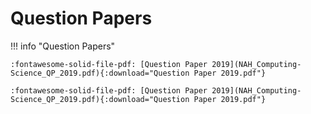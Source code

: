 # Question Papers


!!! info "Question Papers"

    :fontawesome-solid-file-pdf: [Question Paper 2019](NAH_Computing-Science_QP_2019.pdf){:download="Question Paper 2019.pdf"}

    :fontawesome-solid-file-pdf: [Question Paper 2019](NAH_Computing-Science_QP_2019.pdf){:download="Question Paper 2019.pdf"}

